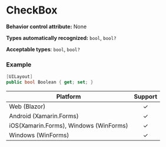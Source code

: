 # CheckBox


**Behavior control attribute:**  None

**Types automatically recognized:** `bool`, `bool?`

**Acceptable types**: `bool`, `bool?`

### Example

```csharp
[UILayout]
public bool Boolean { get; set; }
```

| Platform | Support | 
| -----------|:-------------:| 
| Web (Blazor) | &check; |
| Android (Xamarin.Forms) | &check; |
| iOS(Xamarin.Forms), Windows (WinForms) | &check; |
| Windows (WinForms) | &check; |